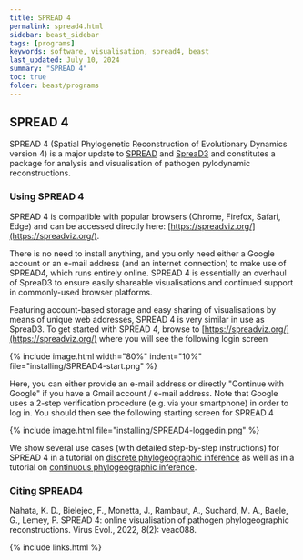 ```yaml
---
title: SPREAD 4
permalink: spread4.html
sidebar: beast_sidebar
tags: [programs]
keywords: software, visualisation, spread4, beast
last_updated: July 10, 2024
summary: "SPREAD 4"
toc: true
folder: beast/programs
---
```


## SPREAD 4

SPREAD 4 (Spatial Phylogenetic Reconstruction of Evolutionary Dynamics version 4) is a major update to [SPREAD](spread) and [SpreaD3](spread3) and constitutes a package for analysis and visualisation of pathogen pylodynamic reconstructions.


### Using SPREAD 4

SPREAD 4 is compatible with popular browsers (Chrome, Firefox, Safari, Edge) and can be accessed directly here: [https://spreadviz.org/](https://spreadviz.org/).

There is no need to install anything, and you only need either a Google account or an e-mail address (and an internet connection) to make use of SPREAD4, which runs entirely online.
SPREAD 4 is essentially an overhaul of SpreaD3 to ensure easily shareable visualisations and continued support in commonly-used browser platforms.

Featuring account-based storage and easy sharing of visualisations by means of unique web addresses, SPREAD 4 is very similar in use as SpreaD3.
To get started with SPREAD 4, browse to [https://spreadviz.org/](https://spreadviz.org/) where you will see the following login screen

{% include image.html width="80%" indent="10%" file="installing/SPREAD4-start.png" %}

Here, you can either provide an e-mail address or directly "Continue with Google" if you have a Gmail account / e-mail address.
Note that Google uses a 2-step verification procedure (e.g. via your smartphone) in order to log in.
You should then see the following starting screen for SPREAD 4

{% include image.html file="installing/SPREAD4-loggedin.png" %}

We show several use cases (with detailed step-by-step instructions) for SPREAD 4 in a tutorial on [discrete phylogeographic inference](workshop_discrete_diffusion) as well as in a tutorial on [continuous phylogeographic inference](workshop_continuous_diffusion_yfv).


### Citing SPREAD4

Nahata, K. D., Bielejec, F., Monetta, J., Rambaut, A., Suchard, M. A., Baele, G., Lemey, P. SPREAD 4: online visualisation of pathogen phylogeographic reconstructions. Virus Evol., 2022, 8(2): veac088.

{% include links.html %}